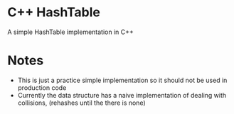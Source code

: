 # C++ HashTable
A simple HashTable implementation in C++

# Notes

* This is just a practice simple implementation so it should not be used in production code
* Currently the data structure has a naive implementation of dealing with collisions, (rehashes until the there is none)
